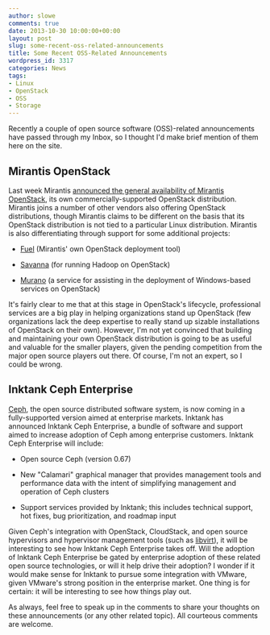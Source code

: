 ```yaml
---
author: slowe
comments: true
date: 2013-10-30 10:00:00+00:00
layout: post
slug: some-recent-oss-related-announcements
title: Some Recent OSS-Related Announcements
wordpress_id: 3317
categories: News
tags:
- Linux
- OpenStack
- OSS
- Storage
---
```


Recently a couple of open source software (OSS)-related announcements have passed through my Inbox, so I thought I'd make brief mention of them here on the site.

## Mirantis OpenStack

Last week Mirantis [announced the general availability of Mirantis OpenStack](http://www.mirantis.com/company/press-center/company-news/mirantis-ships-first-zero-lock-in-openstack-distribution-designed-for-the-enterprise-market/), its own commercially-supported OpenStack distribution. Mirantis joins a number of other vendors also offering OpenStack distributions, though Mirantis claims to be different on the basis that its OpenStack distribution is not tied to a particular Linux distribution. Mirantis is also differentiating through support for some additional projects:

* [Fuel](https://wiki.openstack.org/wiki/Fuel) (Mirantis' own OpenStack deployment tool)

* [Savanna](https://wiki.openstack.org/wiki/Savanna) (for running Hadoop on OpenStack)

* [Murano](https://wiki.openstack.org/wiki/Murano) (a service for assisting in the deployment of Windows-based services on OpenStack)

It's fairly clear to me that at this stage in OpenStack's lifecycle, professional services are a big play in helping organizations stand up OpenStack (few organizations lack the deep expertise to really stand up sizable installations of OpenStack on their own). However, I'm not yet convinced that building and maintaining your own OpenStack distribution is going to be as useful and valuable for the smaller players, given the pending competition from the major open source players out there. Of course, I'm not an expert, so I could be wrong.

## Inktank Ceph Enterprise

[Ceph](http://ceph.com/), the open source distributed software system, is now coming in a fully-supported version aimed at enterprise markets. Inktank has announced Inktank Ceph Enterprise, a bundle of software and support aimed to increase adoption of Ceph among enterprise customers. Inktank Ceph Enterprise will include:

* Open source Ceph (version 0.67)

* New "Calamari" graphical manager that provides management tools and performance data with the intent of simplifying management and operation of Ceph clusters

* Support services provided by Inktank; this includes technical support, hot fixes, bug prioritization, and roadmap input

Given Ceph's integration with OpenStack, CloudStack, and open source hypervisors and hypervisor management tools (such as [libvirt](http://libvirt.org/)), it will be interesting to see how Inktank Ceph Enterprise takes off. Will the adoption of Inktank Ceph Enterprise be gated by enterprise adoption of these related open source technologies, or will it help drive their adoption? I wonder if it would make sense for Inktank to pursue some integration with VMware, given VMware's strong position in the enterprise market. One thing is for certain: it will be interesting to see how things play out.

As always, feel free to speak up in the comments to share your thoughts on these announcements (or any other related topic). All courteous comments are welcome.
